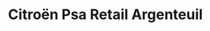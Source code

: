 ---
title: "Citroën Psa Retail Argenteuil"
url: /argenteuil/citroen-psa-retail-argenteuil/
shop: voiture
---